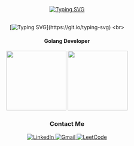
<div id="header" align="center">
<a href="https://git.io/typing-svg"><img src="https://readme-typing-svg.demolab.com?font=Fira+Code&size=10&pause=1000&color=F7F7F7&background=30D5C8&center=true&vCenter=true&random=true&width=1000&height=20&lines=.+.+." alt="Typing SVG" /></a>
<br>
<br>
 
  [![Typing SVG](https://readme-typing-svg.herokuapp.com?color=%11043A&center=false&vCenter=false&size=26&width=600&lines=........................................;)](https://git.io/typing-svg)
 <br>
 
 #### Golang Developer

</div>



<div align="center">
  <img style="height: 160px;" src="https://github-readme-stats.vercel.app/api/top-langs/?username=mystpen&layout=donut"/>
 <img style="height: 160px;" src="https://leetcard.jacoblin.cool/danaok"/>
</div>


<div id="badges" align="center">
  
  ### Contact Me
 
   <a href="https://www.linkedin.com/in/dana-okshiyeva-a76ab9261/" target="_new">
      <img src="https://img.shields.io/badge/Linkedin-Okshiyeva-blue?logo=Linkedin" alt="LinkedIn"/>
  </a>
  <a href="mailto: okshieva@gmail.com" target="_new">
    <img src="https://img.shields.io/badge/Gmail-Okshiyeva-red?logo=Gmail" alt="Gmail"/>
  </a>
  
  <a href="https://leetcode.com/danaok/" target="_new">
    <img src="https://img.shields.io/badge/leetcode-Okshiyeva-yellow?logo=LeetCode" alt="LeetCode"/>
  </a>
<!--   <img src="https://komarev.com/ghpvc/?username=Okshiyeva&color=green" alt="Profile views"/> -->
  
</div>



